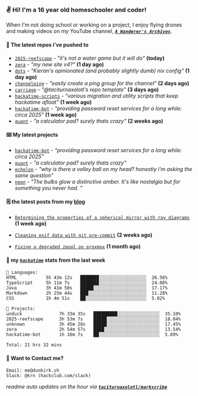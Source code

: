 ### ✌️ Hi! I'm a 16 year old homeschooler and coder!

When I'm not doing school or working on a project, I enjoy flying drones and making videos on my YouTube channel, [**_`A Wanderer's Archives`_**](https://youtube.com/@wanderer.archives).

#### 👷 The latest repos i've pushed to

- [`2025-reefscape`](https://github.com/df1317/2025-reefscape) - _"it's not a water game but it will do"_ **(today)**
- [`zera`](https://github.com/taciturnaxolotl/zera) - _"my new site v4?"_ **(1 day ago)**
- [`dots`](https://github.com/taciturnaxolotl/dots) - _"Kieran's opinionated (and probably slightly dumb) nix config"_ **(1 day ago)**
- [`channelping`](https://github.com/taciturnaxolotl/channelping) - _"easily create a ping group for the channel"_ **(2 days ago)**
- [`carriage`](https://github.com/taciturnaxolotl/carriage) - _"@taciturnaxolotl's repo template"_ **(3 days ago)**
- [`hackatime-scripts`](https://github.com/taciturnaxolotl/hackatime-scripts) - _"various migration and utility scripts that keep hackatime afloat"_ **(1 week ago)**
- [`hackatime-bot`](https://github.com/taciturnaxolotl/hackatime-bot) - _"providing password reset services for a long while: circa 2025"_ **(1 week ago)**
- [`quant`](https://github.com/taciturnaxolotl/quant) - _"a calculator pad? surely thats crazy"_ **(2 weeks ago)**

#### ⌨️ My latest projects

- [`hackatime-bot`](https://github.com/taciturnaxolotl/hackatime-bot) - _"providing password reset services for a long while: circa 2025"_
- [`quant`](https://github.com/taciturnaxolotl/quant) - _"a calculator pad? surely thats crazy"_
- [`echelon`](https://github.com/taciturnaxolotl/echelon) - _"why is there a volley ball on my head? honestly i'm asking the same question"_
- [`neon`](https://github.com/taciturnaxolotl/neon) - _"The bulbs glow a distinctive amber. It's like nostalgia but for something you never had. "_

#### 🗒️ the latest posts from my [blog](https://dunkirk.sh)

- [`Determining the properties of a spherical mirror with ray diagrams`](https://dunkirk.sh/blog/spherical-ray-diagrams/) **(1 week ago)**

- [`Cleaning exif data with git pre-commit`](https://dunkirk.sh/blog/remove-exif-git-hook/) **(2 weeks ago)**

- [`Fixing a degraded zpool on proxmox`](https://dunkirk.sh/blog/degraded-zpool-proxmox/) **(1 month ago)**



#### 📡 my [_`hackatime`_](https://waka.hackclub.com) stats from the last week

```text
💾 Languages:
HTML           5h 43m 12s   ███████░░░░░░░░░░░░░░░░░░  26.56%
TypeScript     5h 11m 7s    ███████░░░░░░░░░░░░░░░░░░  24.08%
Java           3h 41m 50s   █████░░░░░░░░░░░░░░░░░░░░  17.17%
Markdown       2h 25m 44s   ███░░░░░░░░░░░░░░░░░░░░░░  11.28%
CSS            1h 4m 51s    ██░░░░░░░░░░░░░░░░░░░░░░░  5.02%

💼 Projects:
unduck              7h 33m 35s   █████████░░░░░░░░░░░░░░░░  35.10%
2025-reefscape      3h 53m 7s    █████░░░░░░░░░░░░░░░░░░░░  18.04%
unknown             3h 45m 28s   █████░░░░░░░░░░░░░░░░░░░░  17.45%
zera                2h 54m 57s   ████░░░░░░░░░░░░░░░░░░░░░  13.54%
hackatime-bot       1h 16m 7s    ██░░░░░░░░░░░░░░░░░░░░░░░  5.89%

Total: 21 hrs 32 mins
```

#### 📮 Want to Contact me?

```text
Email: me@dunkirk.sh
Slack: @krn (hackclub.com/slack)
```

_readme auto updates on the hour via [**`taciturnaxolotl/markscribe`**](https://github.com/taciturnaxolotl/markscribe)_
